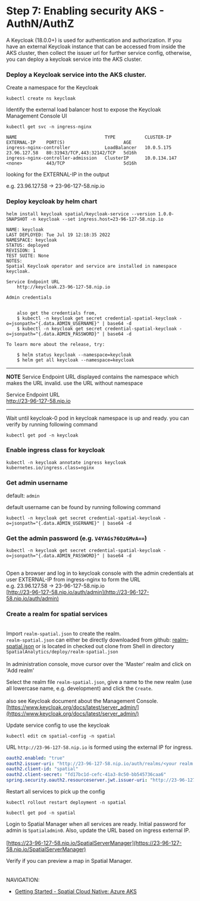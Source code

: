 # Step 7: Enabling security AKS - AuthN/AuthZ

A Keycloak (18.0.0+) is used for authentication and authorization. If
you have an external Keycloak instance that can be accessed from inside
the AKS cluster, then collect the issuer url for further service config,
otherwise, you can deploy a keycloak service into the AKS cluster.


### Deploy a Keycloak service into the AKS cluster.

Create a namespace for the Keycloak

```shell
kubectl create ns keycloak
```

Identify the external load balancer host to expose the Keycloak
Management Console UI

```shell
kubectl get svc -n ingress-nginx
```
```shell
NAME                                 TYPE           CLUSTER-IP     EXTERNAL-IP    PORT(S)                      AGE
ingress-nginx-controller             LoadBalancer   10.0.5.175     23.96.127.58   80:31943/TCP,443:32142/TCP   5d16h
ingress-nginx-controller-admission   ClusterIP      10.0.134.147   <none>         443/TCP                      5d16h
```

looking for the EXTERNAL-IP in the output

e.g. 23.96.127.58 → 23-96-127-58.nip.io


### Deploy keycloak by helm chart

```
helm install keycloak spatial/keycloak-service --version 1.0.0-SNAPSHOT -n keycloak --set ingress.host=23-96-127-58.nip.io
```
```shell
NAME: keycloak
LAST DEPLOYED: Tue Jul 19 12:18:35 2022
NAMESPACE: keycloak
STATUS: deployed
REVISION: 1
TEST SUITE: None
NOTES:
Spatial Keycloak operator and service are installed in namespace keycloak.

Service Endpoint URL
    http://keycloak.23-96-127-58.nip.io

Admin credentials
    

    also get the credentials from,
    $ kubectl -n keycloak get secret credential-spatial-keycloak -o=jsonpath="{.data.ADMIN_USERNAME}" | base64 -d
    $ kubectl -n keycloak get secret credential-spatial-keycloak -o=jsonpath="{.data.ADMIN_PASSWORD}" | base64 -d

To learn more about the release, try:

    $ helm status keycloak --namespace=keycloak
    $ helm get all keycloak --namespace=keycloak
```

---
**NOTE** Service Endpoint URL displayed contains the namespace which makes the URL invalid. use the URL without namespace

Service Endpoint URL\
http://23-96-127-58.nip.io

---
Wait until keycloak-0 pod in keycloak namespace is up and ready. you can verify by running following command

```shell
kubectl get pod -n keycloak
```

###  Enable ingress class for keycloak

```shell
kubectl -n keycloak annotate ingress keycloak kubernetes.io/ingress.class=nginx
```

### Get admin username

default: `admin`

default username can be found by running following command

```shell
kubectl -n keycloak get secret credential-spatial-keycloak -o=jsonpath="{.data.ADMIN_USERNAME}" | base64 -d
```

###  Get the admin password (e.g. `V4YAGs76OzGMvA==`)

```shell
kubectl -n keycloak get secret credential-spatial-keycloak -o=jsonpath="{.data.ADMIN_PASSWORD}" | base64 -d
```
\
Open a browser and log in to keycloak console with the admin credentials
at \
user EXTERNAL-IP from ingress-nginx to form the URL\
e.g. 23.96.127.58 → 23-96-127-58.nip.io\
[http://23-96-127-58.nip.io/auth/admin](http://23-96-127-58.nip.io/auth/admin)



### Create a realm for spatial services

\
Import `realm-spatial.json` to create the realm.\
`realm-spatial.json` can either be directly downloaded from github: [realm-spatial.json](https://github.com/PreciselyData/SpatialAnalytics/blob/main/deploy/realm-spatial.json) or is located in checked out clone from Shell in directory `SpatialAnalytics/deploy/realm-spatial.json`\
\
In administration console, move cursor over the \'Master\' realm and
click on \'Add realm\'

Select the realm file `realm-spatial.json`, give a name to the new
realm (use all lowercase name, e.g. development) and click the
`Create`.\
\
also see Keycloak document about the Management
Console. [https://www.keycloak.org/docs/latest/server_admin/](https://www.keycloak.org/docs/latest/server_admin/)


Update service config to use the keycloak

```shell
kubectl edit cm spatial-config -n spatial
```

URL `http://23-96-127-58.nip.io` is formed using the external IP for ingress.

```yaml
oauth2.enabled: "true"
oauth2.issuer-uri: "http://23-96-127-58.nip.io/auth/realms/<your realm name>"
oauth2.client-id: "spatial"
oauth2.client-secret: "fd17bc1d-cefc-41a3-8c50-bb545736caa6"
spring.security.oauth2.resourceserver.jwt.issuer-uri: "http://23-96-127-58.nip.io/auth/realms/<your realm name>"
```


Restart all services to pick up the config

```shell
kubectl rollout restart deployment -n spatial
```

```shell
kubectl get pod -n spatial
```

Login to Spatial Manager when all services are ready. Initial password
for admin is `Spatialadmin0`. Also, update the URL based on ingress external IP.
\
\
[https://23-96-127-58.nip.io/SpatialServerManager](https://23-96-127-58.nip.io/SpatialServerManager)

Verify if you can preview a map in Spatial Manager.
\
\
\
NAVIGATION:

- [Getting Started - Spatial Cloud Native: Azure AKS](README.md)